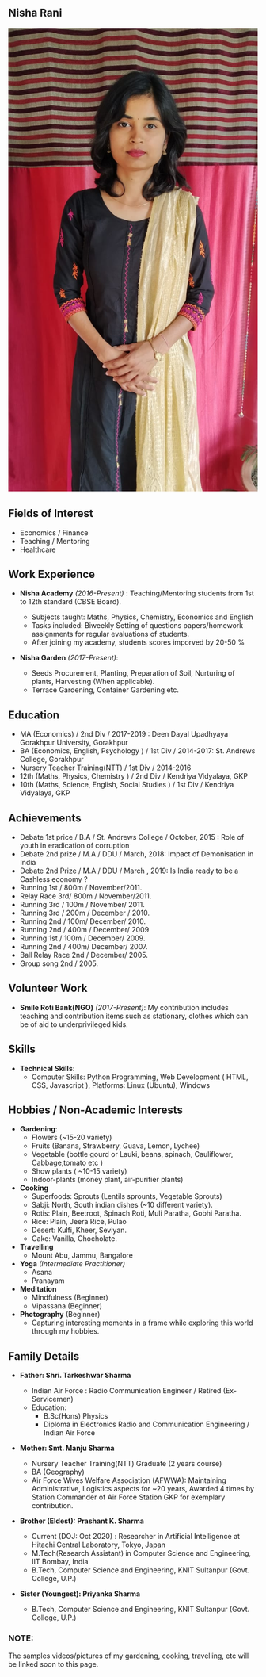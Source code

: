 ## Nisha Rani
![alt text](img/nisha-pic.jpg "Nisha's Profile Pic")


## Fields of Interest

* Economics / Finance
* Teaching / Mentoring
* Healthcare 

## Work Experience

* **Nisha Academy** *(2016-Present)* : Teaching/Mentoring students from 1st to 12th standard (CBSE Board).
  * Subjects taught:  Maths, Physics, Chemistry, Economics and English
  * Tasks included: Biweekly Setting of questions papers/homework assignments for regular evaluations of students.
  * After joining my academy, students scores imporved by 20-50 %
  
* **Nisha Garden** *(2017-Present)*:
  * Seeds Procurement, Planting, Preparation of Soil, Nurturing of plants, Harvesting (When applicable).
  * Terrace Gardening, Container Gardening etc.

## Education


* MA (Economics) / 2nd Div / 2017-2019 :  Deen Dayal Upadhyaya Gorakhpur University, Gorakhpur
* BA (Economics, English, Psychology ) / 1st Div / 2014-2017: St. Andrews College, Gorakhpur
* Nursery Teacher Training(NTT)  / 1st Div / 2014-2016
* 12th (Maths, Physics, Chemistry ) / 2nd Div / Kendriya Vidyalaya, GKP 
* 10th (Maths, Science, English, Social Studies ) / 1st Div / Kendriya Vidyalaya, GKP 


## Achievements

* Debate 1st price / B.A / St. Andrews College / October, 2015 : Role of youth in eradication of corruption 
* Debate 2nd prize / M.A / DDU / March, 2018: Impact of Demonisation in India 
* Debate 2nd Prize / M.A / DDU / March , 2019: Is India ready to be a Cashless economy ?
* Running 1st / 800m / November/2011.
* Relay Race 3rd/ 800m / November/2011.
* Running 3rd / 100m / November/ 2011.
* Running 3rd / 200m / December / 2010.
* Running 2nd / 100m/ December/ 2010.
* Running 2nd / 400m / December/ 2009
* Running 1st / 100m / December/ 2009.
* Running 2nd / 400m/ December/ 2007.
* Ball Relay Race 2nd / December/ 2005.
* Group song 2nd / 2005.


## Volunteer Work

* **Smile Roti Bank(NGO)** *(2017-Present)*: My contribution includes teaching and contribution items such as stationary, clothes which can be of aid to underprivileged kids.


## Skills


* **Technical Skills**:
  * Computer Skills: Python Programming, Web Development ( HTML, CSS, Javascript ), Platforms: Linux (Ubuntu), Windows

## Hobbies / Non-Academic Interests

* **Gardening**: 
  * Flowers (~15-20 variety)
  * Fruits (Banana, Strawberry, Guava, Lemon, Lychee)
  * Vegetable (bottle gourd or Lauki, beans, spinach, Cauliflower, Cabbage,tomato etc )
  * Show plants ( ~10-15 variety)
  * Indoor-plants (money plant, air-purifier plants)
* **Cooking**
  * Superfoods: Sprouts (Lentils sprounts, Vegetable Sprouts)
  * Sabji: North, South indian dishes (~10 different variety). 
  * Rotis: Plain, Beetroot, Spinach Roti, Muli Paratha, Gobhi Paratha.
  * Rice: Plain, Jeera Rice, Pulao
  * Desert: Kulfi, Kheer, Seviyan. 
  * Cake: Vanilla, Chocholate.
* **Travelling**
  * Mount Abu, Jammu, Bangalore 
* **Yoga** *(Intermediate Practitioner)*
  * Asana
  * Pranayam
* **Meditation**
  * Mindfulness (Beginner)
  * Vipassana (Beginner)
* **Photography** (Beginner)
  * Capturing interesting moments in a frame while exploring this world through my hobbies.
  
## Family Details
 
* **Father:  Shri. Tarkeshwar Sharma** 
  * Indian Air Force : Radio Communication Engineer / Retired (Ex-Servicemen)
  * Education: 
    * B.Sc(Hons) Physics
    * Diploma in Electronics Radio and Communication Engineering / Indian Air Force 

* **Mother: Smt. Manju Sharma**
  * Nursery Teacher Training(NTT) Graduate (2 years course)
  * BA (Geography)
  * Air Force Wives Welfare Association (AFWWA): Maintaining Administrative, Logistics aspects for ~20 years, Awarded 4 times by Station Commander of Air Force Station GKP for exemplary contribution.

* **Brother (Eldest): Prashant K. Sharma**
  * Current (DOJ: Oct 2020) : Researcher in Artificial Intelligence at Hitachi Central Laboratory, Tokyo, Japan 
  * M.Tech(Research Assistant) in Computer Science and Engineering, IIT Bombay, India
  * B.Tech, Computer Science and Engineering, KNIT Sultanpur (Govt. College, U.P.)

* **Sister (Youngest): Priyanka Sharma**
  * B.Tech, Computer Science and Engineering, KNIT Sultanpur (Govt. College, U.P.)


### NOTE: 
The samples videos/pictures of my gardening, cooking, travelling, etc will be linked soon to this page.


